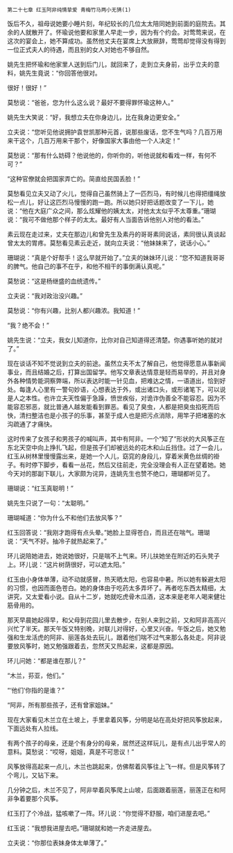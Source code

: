     第二十七章 红玉阿非纯情挚爱 青梅竹马两小无猜(1) 

   饭后不久，祖母说她要小睡片刻，年纪较长的几位太太陪同她到前面的庭院去。其余的人就散开了。怀瑜说他要和家里人早走一步，因为有个约会。对莺莺来说，在这次的宴会上，她不算成功。虽然他丈夫在宴席上大放厥辞，莺莺却觉得没有得到一位正式夫人的待遇，而且别的女人对她也不够自然。

   姚先生把怀瑜和他家里人送到后门儿，就回来了，走到立夫身前，出乎立夫的意料，姚先生竟说：“你回答他很对。

   很好！很好！”

   莫愁说：“爸爸，您为什么这么说？最好不要得罪怀瑜这种人。”

   姚先生大笑说：“好，我想立夫在你身边儿，比在我身边更安全。”

   立夫说：“您听见他说拥护袁世凯那种元首，说那些废话，您不生气吗？几百万用来干这个，几百万用来干那个，好像国家大事由他一个人决定！”

   莫愁说：“那有什么妨碍？他说他的，你听你的，听他说就和看戏一样，有何不可？”

   “这种官僚就会把国家弄亡的。简直给民国丢脸！”

   莫愁看见立夫又动了火儿，觉得自己虽然骑上了一匹烈马，有时候儿也得把缰绳放松一点儿，好让这匹烈马慢慢的跑一跑。所以她只好把话题改变了一下儿，她说：“他在大庭广众之间，那么炫耀他的姨太太，对他太太似乎不太尊重。”珊瑚说：“我可不做他那个样子的太太。最好有人当面告诉他别人对他的看法。”

   素云现在走过来，丈夫在那边儿和曾先生及素丹的哥哥素同说话，素同很认真谈起曾太太的胃疼。莫愁看见素云走近，就向立夫说：“他妹妹来了，说话小心。”

   珊瑚说：“真是个好帮手！这么早就开始了。”立夫的妹妹环儿说：“您不知道我哥哥的脾气。他自己的事不在乎，和他不相干的事倒满认真呢。”

   莫愁说：“这是杨继盛的血统遗传。”

   立夫说：“我对政治没兴趣。”

   莫愁说：“你有兴趣，比别人都兴趣浓。我知道！”

   “我？绝不会！”

   姚先生说：“立夫，我女儿知道你，比你对自己知道得还清楚。你遇事听她的就对了。”

   现在谈话不知不觉说到立夫的前途。虽然立夫不太了解自己，他觉得愿意从事新闻事业，而且结婚之后，打算出国留学。他写文章表达情意是轻而易举的，并且对身外各种情势能洞察弊端，所以表达时能一针见血，把难达之情，一语道出，恰到好处。每逢人心里有一警句妙语，心想表达于外，或出诸口头，或形诸笔下，可以说是人之本性。也许立夫天性偏于急躁，愤世疾俗，对诡诈伪善全不能容忍。因为不能容忍邪恶，就比普通人越发能看到罪恶。看见了臭虫，人都是把臭虫掐死而后快，清扫整洁也是小孩子的乐事，甚至于成人也是把污点消除，用竿子把堵塞的水沟疏通了才痛快。

   这时传来了女孩子和男孩子的喊叫声，其中有阿非。一个“知了”形状的大风筝正在东北天空中向上挣扎飞起，但是孩子们却被远处的花木和山丘挡住。过了一会儿，红玉从树林里慢慢露出来，是她一个人儿，窈窕的身段儿，穿着米黄色丝绸的褂子。有时停下脚步，看看一丛花，然后又往前走，完全没理会有人正在望着她。她今天对的那副下联儿，大家颇为诧异，连姚先生也赞不绝口，珊瑚都听见了。

   珊瑚说：“红玉真聪明！”

   姚先生只说了一句：“太聪明。”

   珊瑚喊道：“你为什么不和他们去放风筝？”

   红玉回答说：“我刚才跑得有点头晕。”她脸上显得苍白，而且还在喘气。珊瑚说：“天气不好。抽冷子就热起来了。”

   环儿说陪她进去，她说她很好，只是喘不上气来。环儿扶她坐在附近的石头凳子上。环儿说：“这片树荫很好，可以遮太阳。”

   红玉由小身体单薄，动不动就感冒，热天晒太阳，也容易中暑。所以她有躲避太阳的习惯，也因而面色苍白。她的身体由于吃药太多弄坏了。再者吃东西太精细，太讲究，又太爱看小说。自从十二岁，她就吃虎骨木瓜酒，这本来是老年人喝来健壮筋骨用的。

   那天早晨她起得早，和父母到花园儿里去散步，在别人来到之前，又和阿非高高兴兴忙了半天。那天午饭又特别晚，对联儿对得好，心里又兴奋。午饭之后，她又勉强和生龙活虎的阿非、丽莲各处去玩儿，跟着他们喘不过气来那么各处走。阿非说要放风筝时，她又勉强跟着去，忽然天又热起来，这都是原因。

   环儿问她：“都是谁在那儿？”

   “木兰，荪亚，他们。”

   “‘他们’你指的是谁？”

   “阿非，所有那些孩子，还有曾家姐妹。”

   现在大家看见木兰立在土坡上，手里拿着风筝，分明是站在高处好把风筝放起来，下面远处有人拉线。

   有两个孩子的母亲，还是个有身分的母亲，居然还这样玩儿，是有点儿出乎常人的意料。莫愁说：“哎呀，姐姐，真是不可思议！”

   风筝放得高起来一点儿，木兰也跳起来，仿佛帮着风筝往上飞一样。但是风筝转了个弯儿，又钻下来。

   几分钟之后，木兰不见了，阿非举着风筝爬上山坡，后面跟着丽莲，丽莲正在和阿非争着要那个风筝。

   红玉打了个冷战，猛咳嗽了一阵。环儿说：“你觉得不舒服，咱们进屋去吧。”

   红玉说：“我想我进屋去吧。”珊瑚就和她一齐走进屋去。

   立夫说：“你那位表妹身体太单薄了。”

